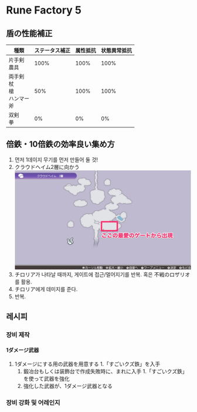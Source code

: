 # Rune Factory 5

## 盾の性能補正

| 種類 | ステータス補正 | 属性抵抗 | 状態異常抵抗 |
| --- | ------------ | ------- | ----------- |
| 片手剣<br/>農具 | 100% | 100% | 100% |
| 両手剣<br/>杖<br/>槍<br/>ハンマー<br/>斧 | 50% | 100% | 100%|
| 双剣<br/>拳 | 0% | 0% | 0%|

## 倍鉄・10倍鉄の効率良い集め方
1. 먼저 1데이지 무기를 먼저 만들어 둘 것!
1. クラウドヘイム2層に向かう ![クラウドヘイム2層に向かう](rf5_10x.jpeg)
1. チロリア가 나타날 때까지, 게이트에 접근/멀어지기를 반복. 혹은 不戦のロザリオ를 활용.
1. チロリア에게 데미지를 준다.
1. 반복.

## 레시피

### 장비 제작

#### 1ダメージ武器 
1. 1ダメージにする用の武器を用意する
1.「すごいクズ鉄」を入手
   1. 鍛冶台もしくは装飾台で作成失敗時に、まれに入手
1.「すごいクズ鉄」を使って武器を強化
   1. 強化した武器が、1ダメージ武器となる

### 장비 강화 및 어레인지
